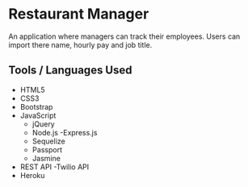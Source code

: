 # Restaurant Manager
An application where managers can track their employees. Users can import there name, hourly pay and job title.

## Tools / Languages Used
- HTML5
- CSS3
- Bootstrap
- JavaScript
  - jQuery
  - Node.js
  -Express.js
  - Sequelize
  - Passport
  - Jasmine
- REST API
  -Twilio API
- Heroku


  
